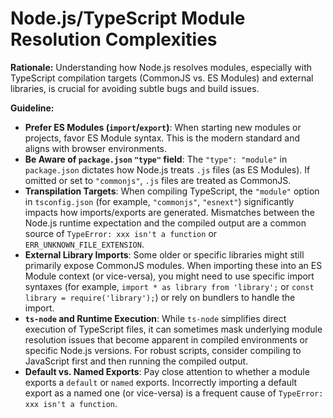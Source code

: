 # Node.js/TypeScript Module Resolution Complexities

**Rationale:** Understanding how Node.js resolves modules, especially with TypeScript compilation targets (CommonJS vs. ES Modules) and external libraries, is crucial for avoiding subtle bugs and build issues.

**Guideline:**

- **Prefer ES Modules (`import`/`export`)**: When starting new modules or projects, favor ES Module syntax. This is the modern standard and aligns with browser environments.
- **Be Aware of `package.json` `"type"` field**: The `"type": "module"` in `package.json` dictates how Node.js treats `.js` files (as ES Modules). If omitted or set to `"commonjs"`, `.js` files are treated as CommonJS.
- **Transpilation Targets**: When compiling TypeScript, the `"module"` option in `tsconfig.json` (for example, `"commonjs"`, `"esnext"`) significantly impacts how imports/exports are generated. Mismatches between the Node.js runtime expectation and the compiled output are a common source of `TypeError: xxx isn't a function` or `ERR_UNKNOWN_FILE_EXTENSION`.
- **External Library Imports**: Some older or specific libraries might still primarily expose CommonJS modules. When importing these into an ES Module context (or vice-versa), you might need to use specific import syntaxes (for example, `import * as library from 'library';` or `const library = require('library');`) or rely on bundlers to handle the import.
- **`ts-node` and Runtime Execution**: While `ts-node` simplifies direct execution of TypeScript files, it can sometimes mask underlying module resolution issues that become apparent in compiled environments or specific Node.js versions. For robust scripts, consider compiling to JavaScript first and then running the compiled output.
- **Default vs. Named Exports**: Pay close attention to whether a module exports a `default` or `named` exports. Incorrectly importing a default export as a named one (or vice-versa) is a frequent cause of `TypeError: xxx isn't a function`.
